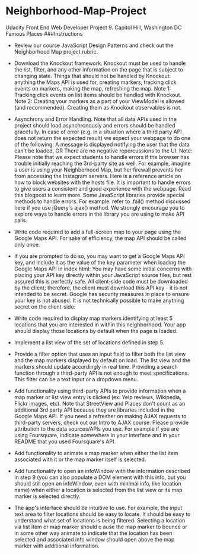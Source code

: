 # Neighborhood-Map-Project
Udacity Front End Web Developer Project 9.  Capitol Hill, Washington DC Famous Places
###Instructions
* Review our course JavaScript Design Patterns and check out the Neighborhood Map project rubric.

* Download the Knockout framework. Knockout must be used to handle the list, filter, and any other 
information on the page that is subject to changing state. Things that should not be handled by Knockout: 
anything the Maps API is used for, creating markers, tracking click events on markers, making the map, refreshing the map. Note 1:
Tracking click events on list items should be handled with Knockout. Note 2: Creating your markers as a part of your ViewModel is 
allowed (and recommended). Creating them as Knockout observables is not.

* Asynchrony and Error Handling. Note that all data APIs used in the project should load asynchronously and errors should be handled
gracefully. In case of error (e.g. in a situation where a third party API does not return the expected result) we expect your webpage
to do one of the following: A message is displayed notifying the user that the data can't be loaded, OR There are no negative
repercussions to the UI. Note: Please note that we expect students to handle errors if the browser has trouble initially reaching 
the 3rd-party site as well. For example, imagine a user is using your Neighborhood Map, but her firewall prevents her from accessing 
the Instagram servers. Here is a reference article on how to block websites with the hosts file. It is important to handle errors to
give users a consistent and good experience with the webpage. Read this blogpost to learn more. Some JavaScript libraries provide 
special methods to handle errors. For example: refer to .fail() method discussed here if you use jQuery's ajax() method. We strongly
encourage you to explore ways to handle errors in the library you are using to make API calls.

* Write code required to add a full-screen map to your page using the Google Maps API. For sake of efficiency, the map API should be 
called only once.

* If you are prompted to do so, you may want to get a Google Maps API key, and include it as the value of the key parameter when 
loading the Google Maps API in index.html: <script src="http://maps.googleapis.com/maps/api/js?libraries=places&key=[YOUR_API_KEY]">
</script> You may have some initial concerns with placing your API key directly within your JavaScript source files,
but rest assured this is perfectly safe. All client-side code must be downloaded by the client; therefore, the client must download
this API key - it is not intended to be secret. Google has security measures in place to ensure your key is not abused. 
It is not technically possible to make anything secret on the client-side.

* Write code required to display map markers identifying at least 5 locations that you are interested in within this neighborhood. Your app should display those locations by default when the page is loaded.

* Implement a list view of the set of locations defined in step 5.

* Provide a filter option that uses an input field to filter both the list view and the map markers displayed by default on load. 
The list view and the markers should update accordingly in real time. Providing a search function through a third-party API is not
enough to meet specifications. This filter can be a text input or a dropdown menu.

* Add functionality using third-party APIs to provide information when a map marker or list view entry is clicked (ex: Yelp reviews,
Wikipedia, Flickr images, etc). Note that StreetView and Places don't count as an additional 3rd party API because they are libraries 
included in the Google Maps API. If you need a refresher on making AJAX requests to third-party servers, check out our Intro to AJAX 
course. Please provide attribution to the data sources/APIs you use. For example if you are using Foursquare, indicate somewhere in 
your interface and in your README that you used Foursquare's API.

* Add functionality to animate a map marker when either the list item associated with it or the map marker itself is selected.

* Add functionality to open an infoWindow with the information described in step 9 (you can also populate a DOM element with this info,
but you should still open an infoWindow, even with minimal info, like location name) when either a location is selected from the list
view or its map marker is selected directly.

* The app's interface should be intuitive to use. For example, the input text area to filter locations should be easy to locate. 
It should be easy to understand what set of locations is being filtered. Selecting a location via list item or map marker should c
ause the map marker to bounce or in some other way animate to indicate that the location has been selected and associated info window 
should open above the map marker with additional information.
